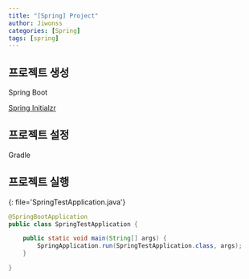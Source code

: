 ```yaml
---
title: "[Spring] Project"
author: Jiwonss
categories: [Spring]
tags: [spring]
---
```


## 프로젝트 생성

Spring Boot

[Spring Initialzr](https://start.spring.io/)

## 프로젝트 설정

Gradle

## 프로젝트 실행

{: file='SpringTestApplication.java'}

```java
@SpringBootApplication
public class SpringTestApplication {

	public static void main(String[] args) {
		SpringApplication.run(SpringTestApplication.class, args);
	}

}
```
